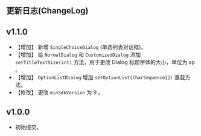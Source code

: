 更新日志(ChangeLog)
----
## v1.1.0
- 【增加】 新增 <code>SingleChoiceDialog</code> (单选列表对话框)。
- 【增加】 给 <code>NormalDialog</code> 和 <code>CustomizedDialog</code> 添加 <code>setTitleTextSize(int)</code> 方法，用于更改 Dialog 标题字体的大小，单位为 sp 。
- 【增加】 <code>OptionListDialog</code> 增加 <code>setOptionList(CharSequence[])</code> 重载方法。
- 【修改】 更改 <code>minSdkVersion</code> 为 9 。

## v1.0.0
- 初始提交。